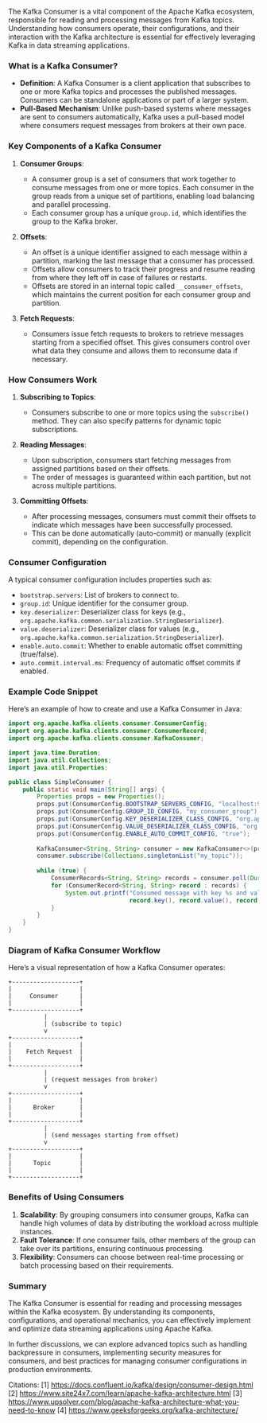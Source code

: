 The Kafka Consumer is a vital component of the Apache Kafka ecosystem, responsible for reading and processing messages from Kafka topics. Understanding how consumers operate, their configurations, and their interaction with the Kafka architecture is essential for effectively leveraging Kafka in data streaming applications.

### What is a Kafka Consumer?

- **Definition**: A Kafka Consumer is a client application that subscribes to one or more Kafka topics and processes the published messages. Consumers can be standalone applications or part of a larger system.
- **Pull-Based Mechanism**: Unlike push-based systems where messages are sent to consumers automatically, Kafka uses a pull-based model where consumers request messages from brokers at their own pace.

### Key Components of a Kafka Consumer

1. **Consumer Groups**:
   - A consumer group is a set of consumers that work together to consume messages from one or more topics. Each consumer in the group reads from a unique set of partitions, enabling load balancing and parallel processing.
   - Each consumer group has a unique `group.id`, which identifies the group to the Kafka broker.

2. **Offsets**:
   - An offset is a unique identifier assigned to each message within a partition, marking the last message that a consumer has processed.
   - Offsets allow consumers to track their progress and resume reading from where they left off in case of failures or restarts.
   - Offsets are stored in an internal topic called `__consumer_offsets`, which maintains the current position for each consumer group and partition.

3. **Fetch Requests**:
   - Consumers issue fetch requests to brokers to retrieve messages starting from a specified offset. This gives consumers control over what data they consume and allows them to reconsume data if necessary.

### How Consumers Work

1. **Subscribing to Topics**:
   - Consumers subscribe to one or more topics using the `subscribe()` method. They can also specify patterns for dynamic topic subscriptions.

2. **Reading Messages**:
   - Upon subscription, consumers start fetching messages from assigned partitions based on their offsets.
   - The order of messages is guaranteed within each partition, but not across multiple partitions.

3. **Committing Offsets**:
   - After processing messages, consumers must commit their offsets to indicate which messages have been successfully processed.
   - This can be done automatically (auto-commit) or manually (explicit commit), depending on the configuration.

### Consumer Configuration

A typical consumer configuration includes properties such as:

- `bootstrap.servers`: List of brokers to connect to.
- `group.id`: Unique identifier for the consumer group.
- `key.deserializer`: Deserializer class for keys (e.g., `org.apache.kafka.common.serialization.StringDeserializer`).
- `value.deserializer`: Deserializer class for values (e.g., `org.apache.kafka.common.serialization.StringDeserializer`).
- `enable.auto.commit`: Whether to enable automatic offset committing (true/false).
- `auto.commit.interval.ms`: Frequency of automatic offset commits if enabled.

### Example Code Snippet

Here’s an example of how to create and use a Kafka Consumer in Java:

```java
import org.apache.kafka.clients.consumer.ConsumerConfig;
import org.apache.kafka.clients.consumer.ConsumerRecord;
import org.apache.kafka.clients.consumer.KafkaConsumer;

import java.time.Duration;
import java.util.Collections;
import java.util.Properties;

public class SimpleConsumer {
    public static void main(String[] args) {
        Properties props = new Properties();
        props.put(ConsumerConfig.BOOTSTRAP_SERVERS_CONFIG, "localhost:9092");
        props.put(ConsumerConfig.GROUP_ID_CONFIG, "my_consumer_group");
        props.put(ConsumerConfig.KEY_DESERIALIZER_CLASS_CONFIG, "org.apache.kafka.common.serialization.StringDeserializer");
        props.put(ConsumerConfig.VALUE_DESERIALIZER_CLASS_CONFIG, "org.apache.kafka.common.serialization.StringDeserializer");
        props.put(ConsumerConfig.ENABLE_AUTO_COMMIT_CONFIG, "true");
        
        KafkaConsumer<String, String> consumer = new KafkaConsumer<>(props);
        consumer.subscribe(Collections.singletonList("my_topic"));
        
        while (true) {
            ConsumerRecords<String, String> records = consumer.poll(Duration.ofMillis(100));
            for (ConsumerRecord<String, String> record : records) {
                System.out.printf("Consumed message with key %s and value %s from partition %d at offset %d%n",
                                  record.key(), record.value(), record.partition(), record.offset());
            }
        }
    }
}
```

### Diagram of Kafka Consumer Workflow

Here’s a visual representation of how a Kafka Consumer operates:

```plaintext
+-------------------+
|                   |
|     Consumer      |
|                   |
+-------------------+
          |
          | (subscribe to topic)
          v
+-------------------+
|                   |
|    Fetch Request  |
|                   |
+-------------------+
          |
          | (request messages from broker)
          v
+-------------------+
|                   |
|      Broker       |
|                   |
+-------------------+
          |
          | (send messages starting from offset)
          v
+-------------------+
|                   |
|      Topic        |
|                   |
+-------------------+
```

### Benefits of Using Consumers

1. **Scalability**: By grouping consumers into consumer groups, Kafka can handle high volumes of data by distributing the workload across multiple instances.
2. **Fault Tolerance**: If one consumer fails, other members of the group can take over its partitions, ensuring continuous processing.
3. **Flexibility**: Consumers can choose between real-time processing or batch processing based on their requirements.

### Summary

The Kafka Consumer is essential for reading and processing messages within the Kafka ecosystem. By understanding its components, configurations, and operational mechanics, you can effectively implement and optimize data streaming applications using Apache Kafka.

In further discussions, we can explore advanced topics such as handling backpressure in consumers, implementing security measures for consumers, and best practices for managing consumer configurations in production environments.

Citations:
[1] https://docs.confluent.io/kafka/design/consumer-design.html
[2] https://www.site24x7.com/learn/apache-kafka-architecture.html
[3] https://www.upsolver.com/blog/apache-kafka-architecture-what-you-need-to-know
[4] https://www.geeksforgeeks.org/kafka-architecture/